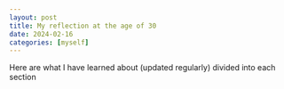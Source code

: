 ```yaml
---
layout: post
title: My reflection at the age of 30
date: 2024-02-16
categories: [myself]
---
```


Here are what I have learned about (updated regularly) divided into each section
